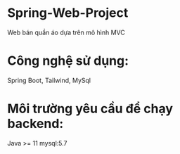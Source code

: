# Spring-Web-Project
Web bán quần áo dựa trên mô hình MVC 
# Công nghệ sử dụng: 
Spring Boot, Tailwind, MySql
# Môi trường yêu cầu để chạy backend:
Java >= 11
mysql:5.7